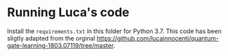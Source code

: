 # Running Luca's code

Install the `requirements.txt` in this folder for Python 3.7. This code has been sligtly adapted from the orginal https://github.com/lucainnocenti/quantum-gate-learning-1803.07119/tree/master. 